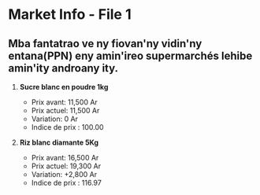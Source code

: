 # Market Info - File 1

## Mba fantatrao ve ny fiovan'ny vidin'ny entana(PPN) eny amin'ireo supermarchés lehibe amin'ity androany ity.

1. **Sucre blanc en poudre 1kg**
   - Prix avant: 11,500 Ar
   - Prix actuel: 11,500 Ar
   - Variation: 0 Ar
   - Indice de prix : 100.00

2. **Riz blanc diamante 5Kg**
   - Prix avant: 16,500 Ar
   - Prix actuel: 19,300 Ar
   - Variation: +2,800 Ar
   - Indice de prix : 116.97

